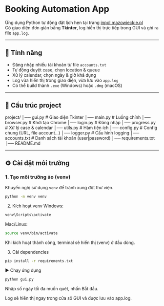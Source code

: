 # Booking Automation App

Ứng dụng Python tự động đặt lịch hẹn tại trang [inpol.mazowieckie.pl](https://inpol.mazowieckie.pl)  
Có giao diện đơn giản bằng **Tkinter**, log hiển thị trực tiếp trong GUI và ghi ra file `app.log`.

---

## 🚀 Tính năng
- Đăng nhập nhiều tài khoản từ file `accounts.txt`
- Tự động duyệt case, chọn location & queue
- Xử lý calendar, chọn ngày & giờ khả dụng
- Log vừa hiển thị trong giao diện, vừa lưu vào `app.log`
- Có thể build thành `.exe` (Windows) hoặc `.dmg` (macOS)

---

## 📂 Cấu trúc project
project/
│── gui.py # Giao diện Tkinter
│── main.py # Luồng chính
│── browser.py # Khởi tạo Chrome
│── login.py # Đăng nhập
│── progress.py # Xử lý case & calendar
│── utils.py # Hàm tiện ích
│── config.py # Config chung (URL, file account...)
│── logger.py # Cấu hình logging
│── accounts.txt # Danh sách tài khoản (user|password)
│── requirements.txt
│── README.md


---

## ⚙️ Cài đặt môi trường

### 1. Tạo môi trường ảo (venv)
Khuyến nghị sử dụng `venv` để tránh xung đột thư viện.

```bash
python -m venv venv
```
2. Kích hoạt venv
Windows:

```bash
venv\Scripts\activate
```
Mac/Linux:
```bash
source venv/bin/activate
```
Khi kích hoạt thành công, terminal sẽ hiển thị (venv) ở đầu dòng.

3. Cài dependencies
```bash
pip install -r requirements.txt
```
▶️ Chạy ứng dụng
```bash
python gui.py
```
Nhập số ngày tối đa muốn quét, nhấn Bắt đầu.

Log sẽ hiển thị ngay trong cửa sổ GUI và được lưu vào app.log.

